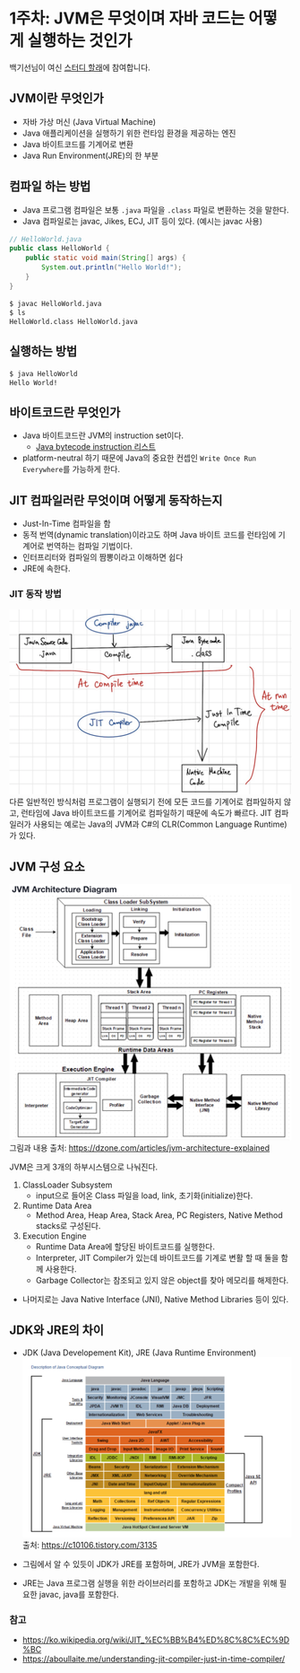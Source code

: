 # 1주차: JVM은 무엇이며 자바 코드는 어떻게 실행하는 것인가
백기선님이 여신 [스터디 할래](https://github.com/whiteship/live-study/issues/1)에 참여합니다.

## JVM이란 무엇인가
- 자바 가상 머신 (Java Virtual Machine)
- Java 애플리케이션을 실행하기 위한 런타임 환경을 제공하는 엔진
- Java 바이트코드를 기계어로 변환
- Java Run Environment(JRE)의 한 부분

## 컴파일 하는 방법
- Java 프로그램 컴파일은 보통 `.java` 파일을 `.class` 파일로 변환하는 것을 말한다.
- Java 컴파일로는 javac, Jikes, ECJ, JIT 등이 있다. (예시는 javac 사용)
``` java
// HelloWorld.java
public class HelloWorld {
    public static void main(String[] args) {
        System.out.println("Hello World!");
    }
}
```
``` shell
$ javac HelloWorld.java
$ ls
HelloWorld.class HelloWorld.java
```

## 실행하는 방법
``` shell
$ java HelloWorld
Hello World!
```

## 바이트코드란 무엇인가
- Java 바이트코드란 JVM의 instruction set이다.
    - [Java bytecode instruction 리스트](https://en.wikipedia.org/wiki/Java_bytecode_instruction_listings)
- platform-neutral 하기 때문에 Java의 중요한 컨셉인 `Write Once Run Everywhere`를 가능하게 한다. 

## JIT 컴파일러란 무엇이며 어떻게 동작하는지
- Just-In-Time 컴파일을 함
- 동적 번역(dynamic translation)이라고도 하며 Java 바이트 코드를 런타임에 기계어로 번역하는 컴파일 기법이다. 
- 인터프리터와 컴파일의 짬뽕이라고 이해하면 쉽다
- JRE에 속한다.

### JIT 동작 방법
![JIT 동작 방법](./resources/JIT.png)
다른 일반적인 방식처럼 프로그램이 실행되기 전에 모든 코드를 기계어로 컴파일하지 않고, 런타임에 Java 바이트코드를 기계어로 컴파일하기 때문에 속도가 빠르다. JIT 컴파일러가 사용되는 예로는 Java의 JVM과 C#의 CLR(Common Language Runtime)가 있다.

## JVM 구성 요소
![JVM 구성 요소](./resources/JVM.png)
그림과 내용 출처: https://dzone.com/articles/jvm-architecture-explained

JVM은 크게 3개의 하부시스템으로 나눠진다.
1. ClassLoader Subsystem
    - input으로 들어온 Class 파일을 load, link, 초기화(initialize)한다.
2. Runtime Data Area
    - Method Area, Heap Area, Stack Area, PC Registers, Native Method stacks로 구성된다.
3. Execution Engine
    - Runtime Data Area에 할당된 바이트코드를 실행한다.
    - Interpreter, JIT Compiler가 있는데 바이트코드를 기계로 변활 할 때 둘을 함께 사용한다.
    - Garbage Collector는 참조되고 있지 않은 object를 찾아 메모리를 해제한다.
- 나머지로는 Java Native Interface (JNI), Native Method Libraries 등이 있다.

## JDK와 JRE의 차이
- JDK (Java Developement Kit), JRE (Java Runtime Environment)
![JDK와 JRE의 차이](./resources/Java_concept.png)
출처: https://c10106.tistory.com/3135

- 그림에서 알 수 있듯이 JDK가 JRE를 포함하며, JRE가 JVM을 포함한다.
- JRE는 Java 프로그램 실행을 위한 라이브러리를 포함하고 JDK는 개발을 위해 필요한 javac, java를 포함한다.

### 참고
- https://ko.wikipedia.org/wiki/JIT_%EC%BB%B4%ED%8C%8C%EC%9D%BC
- https://aboullaite.me/understanding-jit-compiler-just-in-time-compiler/